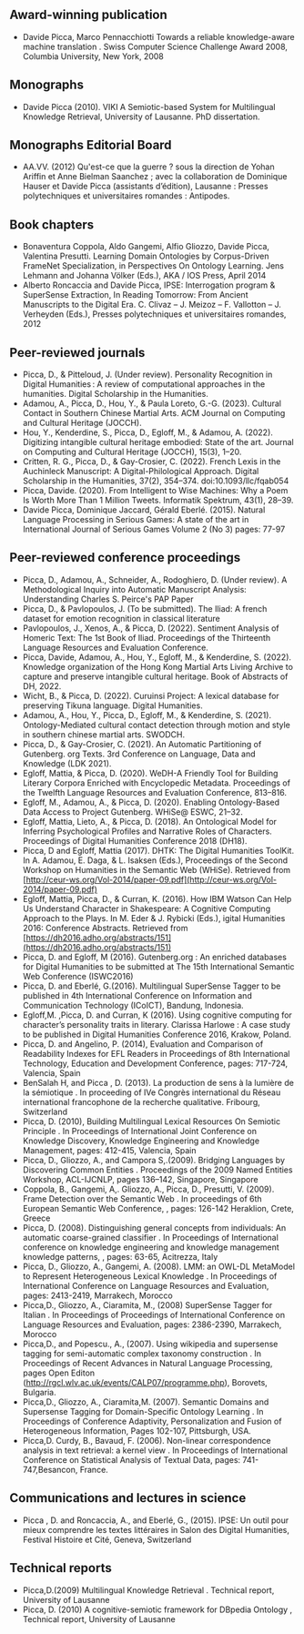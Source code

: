 
Award-winning publication
----------------------

*   Davide Picca, Marco Pennacchiotti Towards a reliable knowledge-aware machine translation . Swiss Computer Science Challenge Award 2008, Columbia University, New York, 2008

Monographs
----------

*   Davide Picca (2010). VIKI A Semiotic-based System for Multilingual Knowledge Retrieval, University of Lausanne. PhD dissertation.

Monographs Editorial Board
------------------------------------

*   AA.VV. (2012) Qu'est-ce que la guerre ? sous la direction de Yohan Ariffin et Anne Bielman Saanchez ; avec la collaboration de Dominique Hauser et Davide Picca (assistants d’édition), Lausanne : Presses polytechniques et universitaires romandes : Antipodes.

Book chapters
-----------------

*   Bonaventura Coppola, Aldo Gangemi, Alfio Gliozzo, Davide Picca, Valentina Presutti. Learning Domain Ontologies by Corpus-Driven FrameNet Specialization, in Perspectives On Ontology Learning. Jens Lehmann and Johanna Völker (Eds.), AKA / IOS Press, April 2014
*   Alberto Roncaccia and Davide Picca, IPSE: Interrogation program & SuperSense Extraction, In Reading Tomorrow: From Ancient Manuscripts to the Digital Era. C. Clivaz – J. Meizoz – F. Vallotton – J. Verheyden (Eds.), Presses polytechniques et universitaires romandes, 2012

Peer-reviewed journals
---------------------

*   Picca, D., & Pitteloud, J. (Under review). Personality Recognition in Digital Humanities : A review of computational approaches in the humanities. Digital Scholarship in the Humanities.
*   Adamou, A., Picca, D., Hou, Y., & Paula Loreto, G.-G. (2023). Cultural Contact in Southern Chinese Martial Arts. ACM Journal on Computing and Cultural Heritage (JOCCH).
*   Hou, Y., Kenderdine, S., Picca, D., Egloff, M., & Adamou, A. (2022). Digitizing intangible cultural heritage embodied: State of the art. Journal on Computing and Cultural Heritage (JOCCH), 15(3), 1–20.
*   Critten, R. G., Picca, D., & Gay-Crosier, C. (2022). French Lexis in the Auchinleck Manuscript: A Digital-Philological Approach. Digital Scholarship in the Humanities, 37(2), 354–374. doi:10.1093/llc/fqab054
*   Picca, Davide. (2020). From Intelligent to Wise Machines: Why a Poem Is Worth More Than 1 Million Tweets. Informatik Spektrum, 43(1), 28–39.
*   Davide Picca, Dominique Jaccard, Gérald Eberlé. (2015). Natural Language Processing in Serious Games: A state of the art in International Journal of Serious Games Volume 2 (No 3) pages: 77-97


Peer-reviewed conference proceedings
------------------------------------

*   Picca, D., Adamou, A., Schneider, A., Rodoghiero, D. (Under review). A Methodological Inquiry into Automatic Manuscript Analysis: Understanding Charles S. Peirce's PAP Paper
*   Picca, D., & Pavlopoulos, J. (To be submitted). The Iliad: A french dataset for emotion recognition in classical literature
*   Pavlopoulos, J., Xenos, A., & Picca, D. (2022). Sentiment Analysis of Homeric Text: The 1st Book of Iliad. Proceedings of the Thirteenth Language Resources and Evaluation Conference.
*   Picca, Davide, Adamou, A., Hou, Y., Egloff, M., & Kenderdine, S. (2022). Knowledge organization of the Hong Kong Martial Arts Living Archive to capture and preserve intangible cultural heritage. Book of Abstracts of DH, 2022.
*   Wicht, B., & Picca, D. (2022). Curuinsi Project: A lexical database for preserving Tikuna language. Digital Humanities.
*   Adamou, A., Hou, Y., Picca, D., Egloff, M., & Kenderdine, S. (2021). Ontology-Mediated cultural contact detection through motion and style in southern chinese martial arts. SWODCH.
*   Picca, D., & Gay-Crosier, C. (2021). An Automatic Partitioning of Gutenberg. org Texts. 3rd Conference on Language, Data and Knowledge (LDK 2021).
*   Egloff, Mattia, & Picca, D. (2020). WeDH-A Friendly Tool for Building Literary Corpora Enriched with Encyclopedic Metadata. Proceedings of the Twelfth Language Resources and Evaluation Conference, 813–816.
*   Egloff, M., Adamou, A., & Picca, D. (2020). Enabling Ontology-Based Data Access to Project Gutenberg. WHiSe@ ESWC, 21–32.
*   Egloff, Mattia, Lieto, A., & Picca, D. (2018). An Ontological Model for Inferring Psychological Profiles and Narrative Roles of Characters. Proceedings of Digital Humanities Conference 2018 (DH18).
*   Picca, D and Egloff, Mattia (2017). DHTK: The Digital Humanities ToolKit. In A. Adamou, E. Daga, & L. Isaksen (Eds.), Proceedings of the Second Workshop on Humanities in the Semantic Web (WHiSe). Retrieved from [http://ceur-ws.org/Vol-2014/paper-09.pdf](http://ceur-ws.org/Vol-2014/paper-09.pdf)
*   Egloff, Mattia, Picca, D., & Curran, K. (2016). How IBM Watson Can Help Us Understand Character in Shakespeare: A Cognitive Computing Approach to the Plays. In M. Eder & J. Rybicki (Eds.), igital Humanities 2016: Conference Abstracts. Retrieved from [https://dh2016.adho.org/abstracts/151](https://dh2016.adho.org/abstracts/151)
*   Picca, D. and Egloff, M (2016). Gutenberg.org : An enriched databases for Digital Humanities to be submitted at The 15th International Semantic Web Conference (ISWC2016)
*   Picca, D. and Eberlé, G.(2016). Multilingual SuperSense Tagger to be published in 4th International Conference on Information and Communication Technology (ICoICT), Bandung, Indonesia.
*   Egloff,M. ,Picca, D. and Curran, K (2016).  Using cognitive computing for character’s personality traits in literary. Clarissa Harlowe : A case study  to be published in Digital Humanities Conference 2016, Krakow, Poland.
*	Picca, D. and Angelino, P. (2014),  Evaluation and Comparison of Readability Indexes for EFL Readers  in Proceedings of 8th International Technology, Education and Development Conference, pages: 717-724, Valencia, Spain
*	BenSalah H, and Picca , D. (2013).  La production de sens à la lumière de la sémiotique . In proceeding of IVe Congrès international du Réseau international francophone de la recherche qualitative. Fribourg, Switzerland
*	Picca, D. (2010),  Building Multilingual Lexical Resources On Semiotic Principle . In Proceedings of International Joint Conference on Knowledge Discovery, Knowledge Engineering and Knowledge Management, pages: 412-415, Valencia, Spain
*	Picca, D., Gliozzo, A., and Campora S,.(2009).  Bridging Languages by Discovering Common Entities . Proceedings of the 2009 Named Entities Workshop, ACL-IJCNLP, pages 136–142, Singapore, Singapore
*	Coppola, B., Gangemi, A,. Gliozzo, A., Picca, D.,  Presutti, V.  (2009).  Frame Detection over the Semantic Web . In proceedings of 6th European Semantic Web Conference, , pages: 126-142 Heraklion, Crete, Greece
*	Picca, D. (2008).  Distinguishing general concepts from individuals: An automatic coarse-grained classifier . In Proceedings of International conference on knowledge engineering and knowledge management knowledge patterns, , pages: 63-65, Acitrezza, Italy
*   Picca, D.,  Gliozzo, A., Gangemi, A. (2008).  LMM: an OWL-DL MetaModel to Represent Heterogeneous Lexical Knowledge . In Proceedings of International Conference on Language Resources and Evaluation, pages: 2413-2419, Marrakech, Morocco
*	Picca,D.,  Gliozzo, A., Ciaramita, M., (2008) SuperSense Tagger for Italian . In Proceedings of Proceedings of International Conference on Language Resources and Evaluation, pages: 2386-2390, Marrakech, Morocco
*	Picca,D., and  Popescu., A., (2007).  Using wikipedia and supersense tagging for semi-automatic complex taxonomy construction . In Proceedings of Recent Advances in Natural Language Processing, pages Open Editon (http://rgcl.wlv.ac.uk/events/CALP07/programme.php), Borovets, Bulgaria.
*	Picca,D., Gliozzo, A., Ciaramita,M. (2007).  Semantic Domains and Supersense Tagging for Domain-Specific Ontology Learning . In Proceedings of Conference Adaptivity, Personalization and Fusion of Heterogeneous Information, Pages 102-107, Pittsburgh, USA.
*	Picca,D.  Curdy, B.,  Bavaud, F. (2006).  Non-linear correspondence analysis in text retrieval: a kernel view . In Proceedings of International Conference on Statistical Analysis of Textual Data, pages: 741-747,Besancon, France. 

Communications and lectures in science
-------------------------------------
*	Picca , D. and Roncaccia, A.,  and Eberlé, G., (2015).  IPSE: Un outil pour mieux comprendre les textes littéraires  in Salon des Digital Humanities, Festival Histoire et Cité, Geneva, Switzerland

Technical reports
-----------------
*	Picca,D.(2009)  Multilingual Knowledge Retrieval . Technical report, University of Lausanne
*	Picca,  D. (2010) A cognitive-semiotic framework for DBpedia Ontology , Technical report, University of Lausanne
